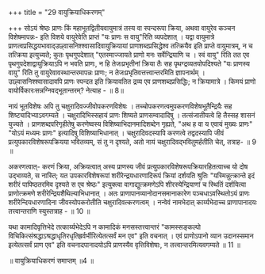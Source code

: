 +++
title = "29 वायुक्रियाधिकरणम्"

+++
सोऽयं श्रेष्ठः प्राणः किं महाभूतद्वितीयवायुमात्रं तस्य वा स्पन्दरूपा क्रिया, अथवा वायुरेव कञ्चन विशेषमापन्नः- इति विशये वायुरेवेति प्राप्तं "यः प्राणः स वायु"रिति व्यपदेशात् । यद्वा वायुमात्रे प्राणत्वप्रसिद्धयभावाद्उछ्वासनिश्श्वासादिवायुक्रियायां प्राणशब्दप्रसिद्धेश्व तत्क्रियैव इति प्राप्ते वायुमात्रम्, न च तत्क्रिया इत्युच्यते; कुतः पृथगुपदेशात् "एतस्माज्जायते प्राणो मनः सर्वेन्द्रियाणि च । स्वं वायु" रिति तत एव पृथगुपदेशाद्वायुक्रियाऽपि न भवति प्राणः, न हि तेजःप्रभृतीनां क्रिया तैः सह पृथग्द्रव्यतयोपदिश्यते "यः प्राणस्य वायु" रिति तु वायुरेवावस्थान्तरमापन्नः प्राणः; न तेजःप्रभृतिवत्तत्त्वान्तरमिति ज्ञापनार्थम् । उछ्वासनिश्श्वासादावपि प्राणः स्पन्दत इति क्रियावतित द्रव्य एव प्राणशब्दप्रसिद्धिः; न क्रियामात्रे । किमयं प्राणो वायोर्विकारःसन्नग्निवद्भूतान्तरम्? नेत्याह - ॥ 8॥

नायं भूतविशेषः अपि तु चक्षुरादिवज्जीवोपकरणविशेषः । तच्चोपकरणत्वमुपकरणविशेषभूतैन्द्रियैः सह शिष्ट्यादिभ्याऽवगम्यते । चक्षुरादिभिस्सहायं प्राणः शिष्यते प्राणसम्वादादिषु । तत्संजातीयत्वे हि तैस्सह शासनं युज्यते । प्राणशब्दपरिगृहीतेषु करणेष्वस्य विशिष्याभिदानमादिशब्देन गृह्यते, "अथ ह वा य एवायं मुख्यः प्राणः" "योऽयं मध्यमः प्राणः" इत्यादिषु विशिष्याभिधानात् । चक्षुरादिवदस्यापि करणत्वे तद्वदस्यापि जीवं प्रत्युपकारविशेषरूपक्रियया भवितव्यम्, सं तु न दृश्यते, अतो नायं चक्षुरादिवद्भवितुमर्हतीति चेत्, तत्राह- ॥ 9 ॥

अकरणत्वात्- करणं क्रिया, अक्रियत्वात् अस्य प्राणस्य जीवं प्रत्युपकारविशेषरूपक्रियारहितत्वाच्च यो दोष उद्भाव्यते, स नास्ति; यत उपकारविशेषरूपां शरीरेन्द्र्रयधारणादिरूपं क्रियां दर्शयति श्रुतिः "यस्मिन्नुत्क्रान्ते इदं शरीरं पापिष्ठतरमिव दृश्यते स एव श्रेष्ठः" इत्युक्त्वा वागाद्युत्क्रमणेऽपि शीरस्येन्द्रियाणां च स्थितिं दर्शयित्वा प्राणोत्क्रमणे शरीरेन्द्रियशैथिल्याभिधानात् । अतः प्राणापानव्यानोदानसमानाकारेण पञ्चधाऽवस्थितोऽयं प्राणः शरीरेन्दियधारणादिना जीवस्योपकरोतीति चक्षुरादिवत्करणत्वम् । नन्वेवं नामभेदात् कार्य्यभेदाच्च प्राणापानादयः तत्त्वान्तराणि स्युस्तत्राह - ॥ 10 ॥

यथा कामादिवृत्तिभेदे तत्कार्य्यभेदेऽपि न कामादिकं मनसस्तत्त्वान्तरं "कामस्सङ्कल्पो विचिकित्संश्रद्धाऽश्रद्धाधृतिरधृतिह्रर्वर्भीरित्येतत्सर्वं मन एव" इति वचनात् । एवं प्राणोऽपानो व्यान उदानस्समान इत्येतत्सर्वं प्राण एव" इति वचनादपानादयोऽपि प्राणस्यैव वृत्तिविशेषाः, न तत्त्वान्तरमित्यवगम्यते ॥ 11 ॥

॥ वायुक्रियाधिकरणं समाप्तम् ॥4 ॥